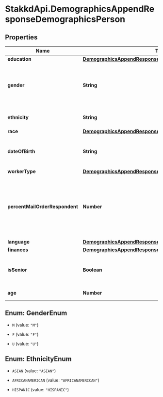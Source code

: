 # StakkdApi.DemographicsAppendResponseDemographicsPerson

## Properties

Name | Type | Description | Notes
------------ | ------------- | ------------- | -------------
**education** | [**DemographicsAppendResponseDemographicsPersonEducation**](DemographicsAppendResponseDemographicsPersonEducation.md) |  | [optional] 
**gender** | **String** | The gender of the person, where: M &#x3D; Male; F &#x3D; Female; U &#x3D; Unknown. | [optional] 
**ethnicity** | **String** | The ethnicity of the person. | [optional] 
**race** | [**DemographicsAppendResponseDemographicsPersonRace**](DemographicsAppendResponseDemographicsPersonRace.md) |  | [optional] 
**dateOfBirth** | **String** | The date of birth as the person, formatted: yyyyMM | [optional] 
**workerType** | [**DemographicsAppendResponseDemographicsPersonWorkerType**](DemographicsAppendResponseDemographicsPersonWorkerType.md) |  | [optional] 
**percentMailOrderRespondent** | **Number** | The Penetration Percentage for indicating whether the person is a mail order respondent, +/- 3%. | [optional] 
**language** | [**DemographicsAppendResponseDemographicsPersonLanguage**](DemographicsAppendResponseDemographicsPersonLanguage.md) |  | [optional] 
**finances** | [**DemographicsAppendResponseDemographicsPersonFinances**](DemographicsAppendResponseDemographicsPersonFinances.md) |  | [optional] 
**isSenior** | **Boolean** | Indicates whether the person is flagged as a senior. | [optional] 
**age** | **Number** | The age of the person. | [optional] 



## Enum: GenderEnum


* `M` (value: `"M"`)

* `F` (value: `"F"`)

* `U` (value: `"U"`)





## Enum: EthnicityEnum


* `ASIAN` (value: `"ASIAN"`)

* `AFRICANAMERICAN` (value: `"AFRICANAMERICAN"`)

* `HISPANIC` (value: `"HISPANIC"`)




